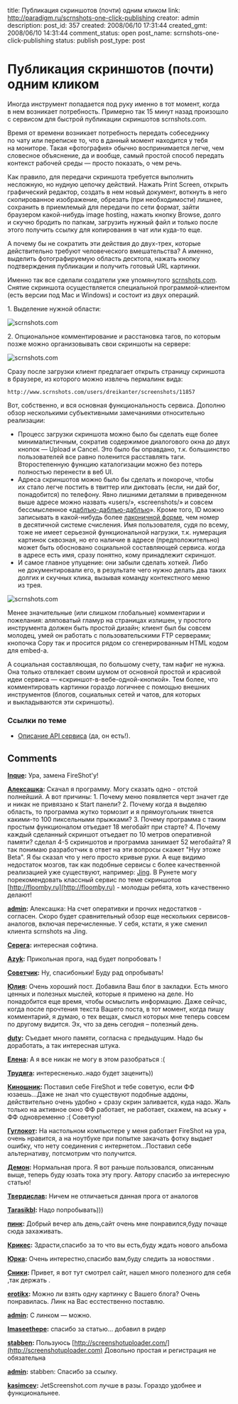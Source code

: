 title: Публикация скриншотов (почти) одним кликом
link: http://paradigm.ru/scrnshots-one-click-publishing
creator: admin
description: 
post_id: 357
created: 2008/06/10 17:31:44
created_gmt: 2008/06/10 14:31:44
comment_status: open
post_name: scrnshots-one-click-publishing
status: publish
post_type: post

# Публикация скриншотов (почти) одним кликом

Иногда инструмент попадается под руку именно в тот момент, когда в нем возникает потребность. Примерно так 15 минут назад произошло с сервисом для быстрой публикации скриншотов scrnshots.com.

Время от времени возникает потребность передать собеседнику по чату или переписке то, что в данный момент находится у тебя на мониторе. Такая «фотография» обычно воспринимается легче, чем словесное объяснение, да и вообще, самый простой способ передать контекст рабочей среды — просто показать, о чем речь.

Как правило, для передачи скриншота требуется выполнить несложную, но нудную цепочку действий. Нажать Print Screen, открыть графический редактор, создать в нем новый документ, воткнуть в него скопированное изображение, обрезать (при необходимости) лишнее, сохранить в приемлемый для передачи по сети формат, зайти браузером какой-нибудь image hosting, нажать кнопку Browse, долго и скучно бродить по папкам, загрузить нужный файл и только после этого получить ссылку для копирования в чат или куда-то еще.

А почему бы не сократить эти действия до двух-трех, которые действительно требуют человеческого вмешательства? А именно, выделить фотографируемую область десктопа, нажать кнопку подтверждения публикации и получить готовый URL картинки.

Именно так все сделали создатели уже упомянутого [scrnshots.com](http://scrnshots.com/). Снятие скриншота осуществляется специальной программой-клиентом (есть версии под Mac и Windows) и состоит из двух операций.

1. Выделение нужной области:

![scrnshots.com](http://a.paradigm.ru/2008/06/scrnshotscom-00.png)

2. Опциональное комментирование и расстановка тагов, по которым позже можно организовывать свои скриншоты на сервере:

![scrnshots.com](http://b.paradigm.ru/2008/06/scrnshotscom-01.png)

Сразу после загрузки клиент предлагает открыть страницу скриншота в браузере, из которого можно извлечь пермалинк вида:

`http://www.scrnshots.com/users/dreikanter/screenshots/11857`

Вот, собственно, и вся основная функциональность сервиса. Дополню обзор несколькими субъективными замечаниями относительно реализации:

  * Процесс загрузки скриншота можно было бы сделать еще более минималистичным, сократив содержимое диалогового окна до двух кнопок — Upload и Cancel. Это было бы оправдано, т.к. большинство пользователей все равно поленится расставлять таги. Второстепенную функцию каталогизации можно без потерь полностью перенести в веб UI.
  * Адреса скриншотов можно было бы сделать и покороче, чтобы их стало легче постить в твиттер или диктовать (если, ни дай бог, понадобится) по телефону. Явно лишними деталями в приведенном выше адресе можно назвать «users/», «screenshots/» и совсем бессмысленное «[даблъю-даблъю-даблъю](/2007/12/16/no-www/)». Кроме того, ID можно записывать в какой-нибудь более [лаконичной форме](http://b23.ru/about/), чем номер в десятичной системе счисления. Имя пользователя, судя по всему, тоже не имеет серьезной функциональной нагрузки, т.к. нумерация картинок сквозная, но его наличие в адресе (предположительно) может быть обосновано социальной составляющей сервиса. когда в адресе есть имя, сразу понятно, кому принадлежит скриншот.
  * И самое главное упущение: они забыли сделать хоткей. Либо не документировали его, в результате чего нужно делать два таких долгих и скучных клика, вызывая команду контекстного меню из трея.

![scrnshots.com](http://a.paradigm.ru/2008/06/scrnshotscom-02.png)

Менее значительные (или слишком глобальные) комментарии и пожелания: аляповатый гламур на страницах излишен, у простого инструмента должен быть простой дизайн; клиент был бы совсем молодец, умей он работать с пользовательскими FTP серверами; кнопочка Copy так и просится рядом со сгенерированным HTML кодом для embed-а.

А социальная составляющая, по большому счету, там нафиг не нужна. Она только отвлекает своим шумом от основной простой и красивой идеи сервиса — «скриншот-в-вебе-одной-кнопкой». Тем более, что комментировать картинки гораздо логичнее с помощью внешних инструментов (блогов, социальных сетей и чатов, для которых и выкладываются эти скриншоты).

### Ссылки по теме

  * [Описание API сервиса](http://groups.google.com/group/scrnshots-developer-talk/web/api-documentation) (да, он есть!).

## Comments

**[Inque](#1007 "2008/06/10 23:23:52"):** Ура, замена FireShot'у!

**[Алексашка](#1012 "2008/06/11 13:30:07"):** Скачал я программу. Могу сказать одно - отстой полнейший. А вот причины: 1. Почему меню появляется черт значет где и никак не привязано к Start панели? 2. Почему когда я выделяю область, то программа жутко тормозит и я прямоугольник тянется какими-то 100 пиксельными прыжками? 3. Почему программа с таким простым функционалом отъедает 18 мегобайт при старте? 4. Почему каждый сделанный скриншот отъедает по 10 метров оперативной памяти? сделал 4-5 скриншотов и программа занимает 52 мегобайта? Я так понимаю разработчик в ответ на эти вопросы скажет "Нуу этоже Beta". Я бы сказал что у него просто кривые руки. А еще видимо недостаток мозгов, так как подобные сервисы с более качественной реализацией уже существуют, например: [Jing](http://jingproject.com). В Рунете могу порекомендовать классный сервис по теме скриншотов [http://floomby.ru](http://floomby.ru) - молодцы ребята, хоть качественно делают!

**[admin](#1013 "2008/06/11 14:45:40"):** Алексашка: На счет оперативки и прочих недостатков - согласен. Скоро будет сравнительный обзор еще нескольких сервисов-аналогов, включая перечисленные. У себя, кстати, я уже сменил клиента scrnshots на Jing.

**[Серега](#1027 "2008/06/12 22:54:10"):** интересная софтина.

**[Azyk](#1147 "2008/06/25 17:53:40"):** Прикольная прога, над будет попробовать !

**[Советчик](#1212 "2008/07/01 10:48:58"):** Ну, спасибоньки! Буду рад опробывать!

**[Юлия](#1284 "2008/07/05 14:45:31"):** Очень хороший пост. Добавила Ваш блог в закладки. Есть много ценных и полезных мыслей, которые я применю на деле. Но понадобится еще время, чтобы осмыслить информацию. Даже сейчас, когда после прочтения текста Вашего поста, в тот момент, когда пишу комментарий, я думаю, о тех вещах, смысл которых мне теперь совсем по другому видится. Эх, что за день сегодня – полезный день.

**[duty](#1322 "2008/07/11 00:57:33"):** Съедает много памяти, согласна с предыдущим. Надо бы доработать, а так интересная штука.

**[Елена](#1324 "2008/07/11 07:54:54"):** А я все никак не могу в этом разобраться :(

**[Трудяга](#1440 "2008/07/25 11:25:46"):** интересненько..надо будет заценить))

**[Киношник](#1463 "2008/07/29 20:19:18"):** Поставил себе FireShot и тебе советую, если ФФ юзаешь...Даже не знал что существуют подобные аддоны, действительно очень удобно + сразу скрин заливается, куда надо. Жаль только на активное окно ФФ работает, не работает, скажем, на аську + ФФ одновременно :( Советую!

**[Гуглокот](#1492 "2008/08/04 16:56:06"):** На настольном компьютере у меня работает FireShot на ура, очень нравится, а на ноутбуке при попытке закачать фотку выдает ошибку, что нету соединения с интернетом...Поставил себе альтернативу, потсмотрим что получится.

**[Демон](#1513 "2008/08/07 15:09:56"):** Нормальная прога. Я вот раньше пользовался, описанным выще, теперь буду юзать тока эту прогу. Автору спасибо за интересную статью!

**[Твердислав](#1523 "2008/08/08 06:41:44"):** Ничем не отличаеться данная прога от аналогов

**[Tarasikbl](#1567 "2008/08/12 18:18:58"):** Надо попробывать)))

**[пинк](#1775 "2008/08/26 10:42:07"):** Добрый вечер аль день,сайт очень мне понравился,буду почаще сюда захаживать.

**[Крикес](#1896 "2008/08/31 10:19:06"):** Здрасти,спасибо за то что вы есть,буду ждать нового альбома

**[Юрка](#2034 "2008/09/08 08:37:43"):** Очень интерестно,спасибо вам,буду следить за новостями .

**[Сники](#2432 "2008/09/21 09:11:15"):** Привет, я вот тут смотрел сайт, нашел много полезного для себя ,так держать .

**[erotikx](#28162 "2009/03/02 11:42:58"):** Можно ли взять одну картинку с Вашего блога? Очень понравилась. Линк на Вас есстественно поставлю.

**[admin](#28778 "2009/03/06 11:49:57"):** С линком — можно.

**[Imaseethepe](#34508 "2009/05/20 00:46:36"):** спасибо за статью… добавил в ридер

**[stabben](#37963 "2009/09/18 15:18:28"):** Пользуюсь [http://screenshotuploader.com/](http://screenshotuploader.com) Довольно простая и регистрация не обязательна

**[admin](#37964 "2009/09/18 16:10:50"):** stabben: Спасибо за ссылку.

**[kasimcev](#44290 "2010/03/28 16:13:45"):** JetScreenshot.com лучше в разы. Гораздо удобнее и функциональнее.

